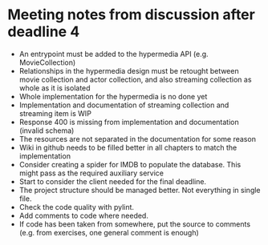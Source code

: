 # Meeting notes from discussion after deadline 4

- An entrypoint must be added to the hypermedia API (e.g. MovieCollection)
- Relationships in the hypermedia design must be retought between movie collection and actor collection, and also streaming collection as whole as it is isolated
- Whole implementation for the hypermedia is no done yet
- Implementation and documentation of streaming collection and streaming item is WIP
- Response 400 is missing from implementation and documentation (invalid schema)
- The resources are not separated in the documentation for some reason
- Wiki in github needs to be filled better in all chapters to match the implementation
- Consider creating a spider for IMDB to populate the database. This might pass as the required auxiliary service
- Start to consider the client needed for the final deadline.
- The project structure should be managed better. Not everything in single file.
- Check the code quality with pylint.
- Add comments to code where needed.
- If code has been taken from somewhere, put the source to comments (e.g. from exercises, one general comment is enough)